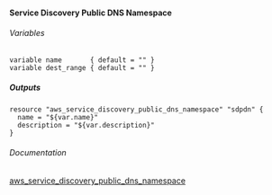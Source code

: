 #### Service Discovery Public DNS Namespace


###### Variables
```
variable name       { default = "" }
variable dest_range { default = "" }
```

##### Outputs
```
resource "aws_service_discovery_public_dns_namespace" "sdpdn" {
  name = "${var.name}"
  description = "${var.description}"
}
```

###### Documentation
[aws_service_discovery_public_dns_namespace](https://www.terraform.io/docs/providers/aws/r/service_discovery_public_dns_namespace.html)
